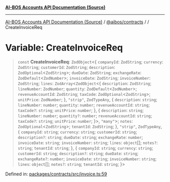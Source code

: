[**AI-BOS Accounts API Documentation (Source)**](../../../README.md)

***

[AI-BOS Accounts API Documentation (Source)](../../../README.md) / [@aibos/contracts](../README.md) / [](../README.md) / CreateInvoiceReq

# Variable: CreateInvoiceReq

> `const` **CreateInvoiceReq**: `ZodObject`\<\{ `companyId`: `ZodString`; `currency`: `ZodString`; `customerId`: `ZodString`; `description`: `ZodOptional`\<`ZodString`\>; `dueDate`: `ZodString`; `exchangeRate`: `ZodDefault`\<`ZodNumber`\>; `invoiceDate`: `ZodString`; `invoiceNumber`: `ZodString`; `lines`: `ZodArray`\<`ZodObject`\<\{ `description`: `ZodString`; `lineNumber`: `ZodNumber`; `quantity`: `ZodDefault`\<`ZodNumber`\>; `revenueAccountId`: `ZodString`; `taxCode`: `ZodOptional`\<`ZodString`\>; `unitPrice`: `ZodNumber`; \}, `"strip"`, `ZodTypeAny`, \{ `description`: `string`; `lineNumber`: `number`; `quantity`: `number`; `revenueAccountId`: `string`; `taxCode?`: `string`; `unitPrice`: `number`; \}, \{ `description`: `string`; `lineNumber`: `number`; `quantity?`: `number`; `revenueAccountId`: `string`; `taxCode?`: `string`; `unitPrice`: `number`; \}\>, `"many"`\>; `notes`: `ZodOptional`\<`ZodString`\>; `tenantId`: `ZodString`; \}, `"strip"`, `ZodTypeAny`, \{ `companyId`: `string`; `currency`: `string`; `customerId`: `string`; `description?`: `string`; `dueDate`: `string`; `exchangeRate`: `number`; `invoiceDate`: `string`; `invoiceNumber`: `string`; `lines`: `object`[]; `notes?`: `string`; `tenantId`: `string`; \}, \{ `companyId`: `string`; `currency`: `string`; `customerId`: `string`; `description?`: `string`; `dueDate`: `string`; `exchangeRate?`: `number`; `invoiceDate`: `string`; `invoiceNumber`: `string`; `lines`: `object`[]; `notes?`: `string`; `tenantId`: `string`; \}\>

Defined in: [packages/contracts/src/invoice.ts:59](https://github.com/pohlai88/accounts/blob/48103fb36d28b2b9bfb33472b6de2f719773cde9/packages/contracts/src/invoice.ts#L59)

